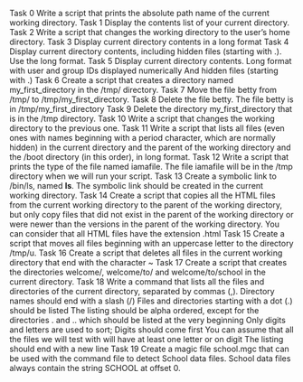 Task 0 Write a script that prints the absolute path name of the current working directory.
Task 1 Display the contents list of your current directory.
Task 2 Write a script that changes the working directory to the user’s home directory.
Task 3 Display current directory contents in a long format
Task 4 Display current directory contents, including hidden files (starting with .). Use the long format.
Task 5 Display current directory contents. Long format with user and group IDs displayed numerically And hidden files (starting with .)
Task 6 Create a script that creates a directory named my_first_directory in the /tmp/ directory.
Task 7 Move the file betty from /tmp/ to /tmp/my_first_directory.
Task 8 Delete the file betty. The file betty is in /tmp/my_first_directory
Task 9 Delete the directory my_first_directory that is in the /tmp directory.
Task 10 Write a script that changes the working directory to the previous one.
Task 11 Write a script that lists all files (even ones with names beginning with a period character, which are normally hidden) in the current directory and the parent of the working directory and the /boot directory (in this order), in long format.
Task 12 Write a script that prints the type of the file named iamafile. The file iamafile will be in the /tmp directory when we will run your script.
Task 13 Create a symbolic link to /bin/ls, named __ls__. The symbolic link should be created in the current working directory.
Task 14 Create a script that copies all the HTML files from the current working directory to the parent of the working directory, but only copy files that did not exist in the parent of the working directory or were newer than the versions in the parent of the working directory. You can consider that all HTML files have the extension .html
Task 15 Create a script that moves all files beginning with an uppercase letter to the directory /tmp/u.
Task 16 Create a script that deletes all files in the current working directory that end with the character ~
Task 17 Create a script that creates the directories welcome/, welcome/to/ and welcome/to/school in the current directory.
Task 18 Write a command that lists all the files and directories of the current directory, separated by commas (,). Directory names should end with a slash (/)
Files and directories starting with a dot (.) should be listed The listing should be alpha ordered, except for the directories . and .. which should be listed at the very beginning Only digits and letters are used to sort; Digits should come first You can assume that all the files we will test with will have at least one letter or on digit The listing should end with a new line
Task 19 Create a magic file school.mgc that can be used with the command file to detect School data files. School data files always contain the string SCHOOL at offset 0.
